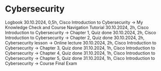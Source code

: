 # Cybersecurity
Logbook
30.10.2024, 0,5h, Cisco Introduction to Cybersecurity → My Knowledge Check and Course Navigation Tutorial
30.10.2024, 2h, Cisco Introduction to Cybersecurity → Chapter 1, Quiz done
30.10.2024, 2h, Cisco Introduction to Cybersecurity → Chapter 2, Quiz done
30.10.2024, 2h, Cybersecurity lesson → Online lecture
30.10.2024, 2h, Cisco Introduction to Cybersecurity → Chapter 3, Quiz done
31.10.2024, 1h, Cisco Introduction to Cybersecurity → Chapter 4, Quiz done
31.10.2024, 1h, Cisco Introduction to Cybersecurity → Chapter 5, Quiz done
31.10.2024, 1h, Cisco Introduction to Cybersecurity → Course Final Exam
